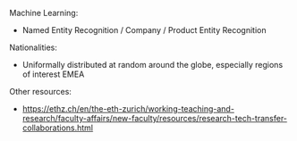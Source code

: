 Machine Learning:
- Named Entity Recognition / Company / Product Entity Recognition

Nationalities:
- Uniformally distributed at random around the globe, especially regions of interest EMEA

Other resources:
- https://ethz.ch/en/the-eth-zurich/working-teaching-and-research/faculty-affairs/new-faculty/resources/research-tech-transfer-collaborations.html 
